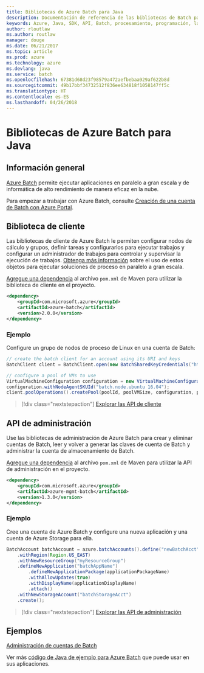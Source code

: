 ```yaml
---
title: Bibliotecas de Azure Batch para Java
description: Documentación de referencia de las bibliotecas de Batch para Java
keywords: Azure, Java, SDK, API, Batch, procesamiento, programación, larga ejecución
author: rloutlaw
ms.author: routlaw
manager: douge
ms.date: 06/21/2017
ms.topic: article
ms.prod: azure
ms.technology: azure
ms.devlang: java
ms.service: batch
ms.openlocfilehash: 67381d68d23f98579a472aefbebaa929af622b8d
ms.sourcegitcommit: 49b17bbf34732512f836ee634818f1058147ff5c
ms.translationtype: HT
ms.contentlocale: es-ES
ms.lasthandoff: 04/26/2018
---
```

# <a name="azure-batch-libraries-for-java"></a>Bibliotecas de Azure Batch para Java

## <a name="overview"></a>Información general

[Azure Batch](/azure/batch/batch-technical-overview) permite ejecutar aplicaciones en paralelo a gran escala y de informática de alto rendimiento de manera eficaz en la nube.   

Para empezar a trabajar con Azure Batch, consulte [Creación de una cuenta de Batch con Azure Portal](/azure/batch/batch-account-create-portal).

## <a name="client-library"></a>Biblioteca de cliente

Las bibliotecas de cliente de Azure Batch le permiten configurar nodos de cálculo y grupos, definir tareas y configurarlos para ejecutar trabajos y configurar un administrador de trabajos para controlar y supervisar la ejecución de trabajos. [Obtenga más información](/azure/batch/batch-api-basics) sobre el uso de estos objetos para ejecutar soluciones de proceso en paralelo a gran escala.

[Agregue una dependencia](https://maven.apache.org/guides/getting-started/index.html#How_do_I_use_external_dependencies) al archivo `pom.xml` de Maven para utilizar la biblioteca de cliente en el proyecto.

```XML
<dependency>
    <groupId>com.microsoft.azure</groupId>
    <artifactId>azure-batch</artifactId>
    <version>2.0.0</version>
</dependency>
```   

### <a name="example"></a>Ejemplo

Configure un grupo de nodos de proceso de Linux en una cuenta de Batch:

```java
// create the batch client for an account using its URI and keys
BatchClient client = BatchClient.open(new BatchSharedKeyCredentials("https://fabrikambatch.eastus.batch.azure.com", "fabrikambatch", batchKey));

// configure a pool of VMs to use 
VirtualMachineConfiguration configuration = new VirtualMachineConfiguration();
configuration.withNodeAgentSKUId("batch.node.ubuntu 16.04");
client.poolOperations().createPool(poolId, poolVMSize, configuration, poolVMCount);
```

> [!div class="nextstepaction"]
> [Explorar las API de cliente](/java/api/overview/azure/batch/client)


## <a name="management-api"></a>API de administración

Use las bibliotecas de administración de Azure Batch para crear y eliminar cuentas de Batch, leer y volver a generar las claves de cuenta de Batch y administrar la cuenta de almacenamiento de Batch.

[Agregue una dependencia](https://maven.apache.org/guides/getting-started/index.html#How_do_I_use_external_dependencies) al archivo `pom.xml` de Maven para utilizar la API de administración en el proyecto.

```XML
<dependency>
    <groupId>com.microsoft.azure</groupId>
    <artifactId>azure-mgmt-batch</artifactId>
    <version>1.3.0</version>
</dependency>
```

### <a name="example"></a>Ejemplo

Cree una cuenta de Azure Batch y configure una nueva aplicación y una cuenta de Azure Storage para ella.

```java
BatchAccount batchAccount = azure.batchAccounts().define("newBatchAcct")
    .withRegion(Region.US_EAST)
    .withNewResourceGroup("myResourceGroup")
    .defineNewApplication("batchAppName")
        .defineNewApplicationPackage(applicationPackageName)
        .withAllowUpdates(true)
        .withDisplayName(applicationDisplayName)
        .attach()
    .withNewStorageAccount("batchStorageAcct")
    .create();
```

> [!div class="nextstepaction"]
> [Explorar las API de administración](/java/api/overview/azure/batch/management)


## <a name="samples"></a>Ejemplos

[Administración de cuentas de Batch][1]   

Ver más [código de Java de ejemplo para Azure Batch](https://azure.microsoft.com/resources/samples/?platform=java&term=batch) que puede usar en sus aplicaciones.

[1]: https://github.com/Azure-Samples/batch-java-manage-batch-accounts